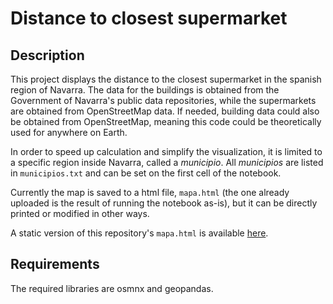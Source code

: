 # Distance to closest supermarket
## Description
This project displays the distance to the closest supermarket in the spanish region of Navarra. The data for the buildings is obtained from the Government of Navarra's public data repositories, while the supermarkets are obtained from OpenStreetMap data. If needed, building data could also be obtained from OpenStreetMap, meaning this code could be theoretically used for anywhere on Earth.

In order to speed up calculation and simplify the visualization, it is limited to a specific region inside Navarra, called a *municipio*. All *municipios* are listed in `municipios.txt` and can be set on the first cell of the notebook.

Currently the map is saved to a html file, `mapa.html` (the one already uploaded is the result of running the notebook as-is), but it can be directly printed or modified in other ways.

A static version of this repository's `mapa.html` is available [here](https://pablogormi.github.io/navarre-supermarket-distance/mapa.html).

## Requirements

The required libraries are osmnx and geopandas.

